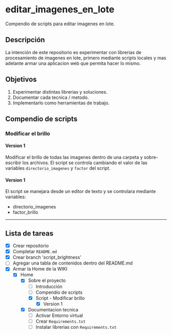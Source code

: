 # editar_imagenes_en_lote
Compendio de scripts para editar imagenes en lote.

## Descripción

La intención de este repositorio es experimentar con librerias de procesamiento de imagenes en lote, primero mediante scripts locales y mas adelante armar una aplicacion web que permita hacer lo mismo. 

## Objetivos

1. Experimentar distintas librerias y soluciones.
2. Documentar cada tecnica / metodo.
3. Implementarlo como herramientas de trabajo.

## Compendio de scripts

### Modificar el brillo

#### Version 1
Modificar el brillo de todas las imagenes dentro de una carpeta y sobre-escribir los archivos.
El script se controla cambiando el valor de las variables `directorio_imagenes` y `factor` del script.

#### Version 1

El script se manejara desde un editor de texto y se controlara mediante variables:
- directorio_imagenes
- factor_brillo 

<hr>

## Lista de tareas

- [x] Crear repositorio
- [x] Completar `README.md`
- [x] Crear branch 'script_brightness'
- [ ] Agregar una tabla de contenidos dentro del README.md
- [x] Armar la Home de la WIKI
    - [x] Home
       - [x] Sobre el proyecto
          - [ ] Introducción
          - [ ] Compendio de scripts 
          - [x] Script - Modificar brillo
             - [x] Version 1 
       - [x] Documentacion tecnica
          - [ ] Activar Entorno virtual
          - [ ] Crear `Requirements.txt`
          - [ ] Instalar librerias con `Requirements.txt`
